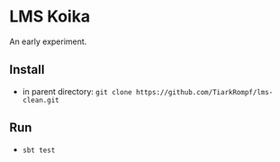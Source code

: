 # LMS Koika

An early experiment.

## Install
- in parent directory: `git clone https://github.com/TiarkRompf/lms-clean.git`

## Run
- `sbt test`
